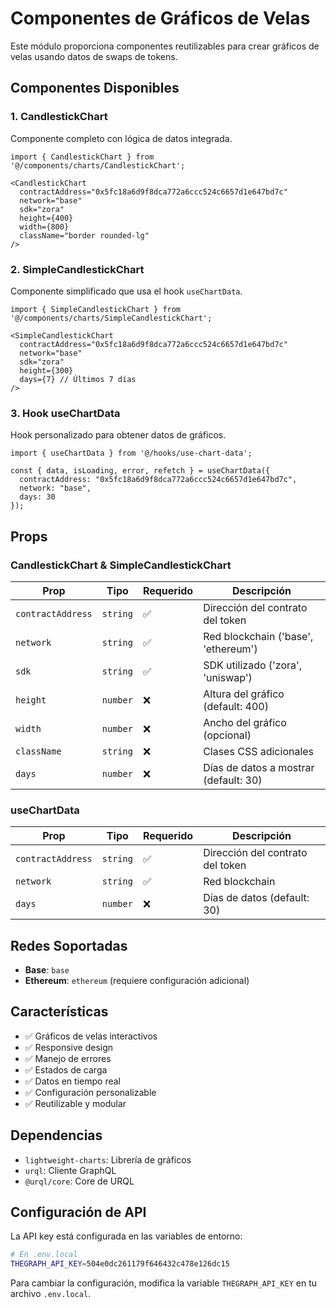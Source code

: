 # Componentes de Gráficos de Velas

Este módulo proporciona componentes reutilizables para crear gráficos de velas usando datos de swaps de tokens.

## Componentes Disponibles

### 1. CandlestickChart
Componente completo con lógica de datos integrada.

```tsx
import { CandlestickChart } from '@/components/charts/CandlestickChart';

<CandlestickChart
  contractAddress="0x5fc18a6d9f8dca772a6ccc524c6657d1e647bd7c"
  network="base"
  sdk="zora"
  height={400}
  width={800}
  className="border rounded-lg"
/>
```

### 2. SimpleCandlestickChart
Componente simplificado que usa el hook `useChartData`.

```tsx
import { SimpleCandlestickChart } from '@/components/charts/SimpleCandlestickChart';

<SimpleCandlestickChart
  contractAddress="0x5fc18a6d9f8dca772a6ccc524c6657d1e647bd7c"
  network="base"
  sdk="zora"
  height={300}
  days={7} // Últimos 7 días
/>
```

### 3. Hook useChartData
Hook personalizado para obtener datos de gráficos.

```tsx
import { useChartData } from '@/hooks/use-chart-data';

const { data, isLoading, error, refetch } = useChartData({
  contractAddress: "0x5fc18a6d9f8dca772a6ccc524c6657d1e647bd7c",
  network: "base",
  days: 30
});
```

## Props

### CandlestickChart & SimpleCandlestickChart

| Prop | Tipo | Requerido | Descripción |
|------|------|-----------|-------------|
| `contractAddress` | `string` | ✅ | Dirección del contrato del token |
| `network` | `string` | ✅ | Red blockchain ('base', 'ethereum') |
| `sdk` | `string` | ✅ | SDK utilizado ('zora', 'uniswap') |
| `height` | `number` | ❌ | Altura del gráfico (default: 400) |
| `width` | `number` | ❌ | Ancho del gráfico (opcional) |
| `className` | `string` | ❌ | Clases CSS adicionales |
| `days` | `number` | ❌ | Días de datos a mostrar (default: 30) |

### useChartData

| Prop | Tipo | Requerido | Descripción |
|------|------|-----------|-------------|
| `contractAddress` | `string` | ✅ | Dirección del contrato del token |
| `network` | `string` | ✅ | Red blockchain |
| `days` | `number` | ❌ | Días de datos (default: 30) |

## Redes Soportadas

- **Base**: `base`
- **Ethereum**: `ethereum` (requiere configuración adicional)

## Características

- ✅ Gráficos de velas interactivos
- ✅ Responsive design
- ✅ Manejo de errores
- ✅ Estados de carga
- ✅ Datos en tiempo real
- ✅ Configuración personalizable
- ✅ Reutilizable y modular

## Dependencias

- `lightweight-charts`: Librería de gráficos
- `urql`: Cliente GraphQL
- `@urql/core`: Core de URQL

## Configuración de API

La API key está configurada en las variables de entorno:

```bash
# En .env.local
THEGRAPH_API_KEY=504e0dc261179f646432c478e126dc15
```

Para cambiar la configuración, modifica la variable `THEGRAPH_API_KEY` en tu archivo `.env.local`.
